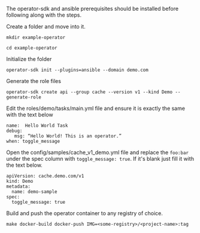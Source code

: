 The operator-sdk and ansible prerequisites should be installed before following along with the steps. 


Create a folder and move into it. 

`mkdir example-operator`

`cd example-operator `

Initialize the folder

`operator-sdk init --plugins=ansible --domain demo.com`

Generate the role files

`operator-sdk create api --group cache --version v1 --kind Demo --generate-role`

Edit the roles/demo/tasks/main.yml file and ensure it is exactly the same with the text below 
```
name:  Hello World Task
debug:
   msg: “Hello World! This is an operator.”
when: toggle_message
```

Open the config/samples/cache_v1_demo.yml file and replace the `foo:bar` under the spec column with `toggle_message: true`. If it's blank just fill it with the text below.
```
apiVersion: cache.demo.com/v1
kind: Demo
metadata:
  name: demo-sample
spec:
  toggle_message: true
```

Build and push the operator container to any registry of choice.

`make docker-build docker-push IMG=<some-registry>/<project-name>:tag`
